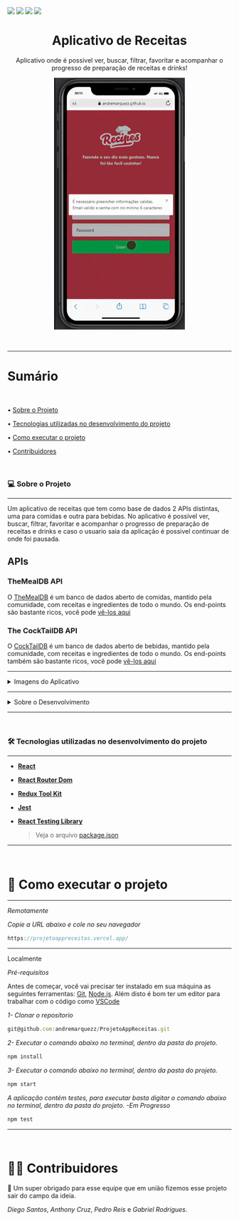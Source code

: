 <img src="https://img.shields.io/github/issues/andremarquezz/ProjetoAppReceitas"/> <img src="https://img.shields.io/github/forks/andremarquezz/ProjetoAppReceitas"/> <img src="https://img.shields.io/github/stars/andremarquezz/ProjetoAppReceitas"/> <img src="https://img.shields.io/github/license/andremarquezz/ProjetoAppReceitas"/>

<h1 align="center">Aplicativo de Receitas</h1>
<p align="center">Aplicativo onde é possivel ver, buscar, filtrar, favoritar e acompanhar o progresso de preparação de receitas e drinks!</p>
<p align="center"> 
  <img src="src/images/app.gif">
 </p>

</br>

---

# Sumário

</br>

• [Sobre o Projeto](#-sobre-o-projeto)

• [Tecnologias utilizadas no desenvolvimento do projeto](#-tecnologias-utilizadas-no-desenvolvimento-do-projeto)

• [Como executar o projeto](#-como-executar-o-projeto)

• [Contribuidores](#-contribuidores)

 </br>

### 💻 Sobre o Projeto

---

<p>Um aplicativo de receitas que tem como base de dados 2 APIs distintas, uma para comidas e outra para bebidas. No aplicativo é possível ver, buscar, filtrar, favoritar e acompanhar o progresso de preparação de receitas e drinks e caso o usuario saia da aplicação é possivel continuar de onde foi pausada.</p>

## APIs

### TheMealDB API

O [TheMealDB](https://www.themealdb.com/) é um banco de dados aberto de comidas, mantido pela comunidade, com receitas e ingredientes de todo o mundo.
Os end-points são bastante ricos, você pode [vê-los aqui](https://www.themealdb.com/api.php)

### The CockTailDB API
O [CockTailDB](https://www.themealdb.com/) é um banco de dados aberto de bebidas, mantido pela comunidade, com receitas e ingredientes de todo o mundo.
Os end-points também são bastante ricos, você pode [vê-los aqui](https://www.thecocktaildb.com/api.php)

---

 <details>
    <summary>Imagens do Aplicativo</summary>
    </br>
  <p>Exemplos de telas do Aplicativo.</p>
 <p align="center"> 
  <img src="src/images/telas.jpg">
 </p>
 
  </details>
  
---

  <details>
    <summary>Sobre o Desenvolvimento</summary>
    </br>
  Para o desenvolvimento da aplicação foi utilizado tecnologias que você pode consultar <a href="#-tecnologias-utilizadas-no-desenvolvimento-do-projeto">aqui</a>.
  <p>Utilizamos o método Kanban em conjunto com a ferramenta trello e o layout foi construido no figma e tem como foco dispositivos móveis, durante o desenvolvimento foi utilizado a resolução 360 x 640.</p>
<p>Realizamos DMs até a conclusão do projeto no Zoom, para alinhamentos e merge, toda a comunicação assincrona durante o dia de projeto foi feito com a ferramenta Slack</p>
  </details>

---

 </br>

### 🛠 Tecnologias utilizadas no desenvolvimento do projeto

---

- **[React](https://github.com/facebook/react)**

- **[React Router Dom](https://github.com/ReactTraining/react-router/tree/master/packages/react-router-dom)**

- **[Redux Tool Kit](https://redux-toolkit.js.org/)**

- **[Jest](https://github.com/facebook/jest#-delightful-javascript-testing)**

- **[React Testing Library](https://testing-library.com/docs/)**

  > Veja o arquivo [package.json](https://github.com/andremarquezz/ProjetoAppReceitas/blob/main/package.json)

---

 </br>

# 🚀 Como executar o projeto

---

_Remotamente_

_Copie a URL abaixo e cole no seu navegador_

```jsx
https://projetoappreceitas.vercel.app/
```
  
---

Localmente
    </br>

_Pré-requisitos_

Antes de começar, você vai precisar ter instalado em sua máquina as seguintes ferramentas:
[Git](https://git-scm.com), [Node.js](https://nodejs.org/en/).
Além disto é bom ter um editor para trabalhar com o código como [VSCode](https://code.visualstudio.com/)

_1- Clonar o repositorio_

```jsx
git@github.com:andremarquezz/ProjetoAppReceitas.git
```

_2- Executar o comando abaixo no terminal, dentro da pasta do projeto._

```jsx
npm install
```

_3- Executar o comando abaixo no terminal, dentro da pasta do projeto._

```jsx
npm start
```
*A aplicação contém testes, para executar basta digitar o comando abaixo no terminal, dentro da pasta do projeto.  -Em Progresso* 
```jsx 
npm test
```

---

</br>

# 👨‍💻 Contribuidores

💜 Um super obrigado para esse equipe que em união fizemos esse projeto sair do campo da ideia.

*Diego Santos*, *Anthony Cruz*, *Pedro Reis* e *Gabriel Rodrigues*.
